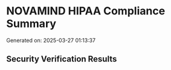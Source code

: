 # NOVAMIND HIPAA Compliance Summary

Generated on: 2025-03-27 01:13:37

## Security Verification Results

